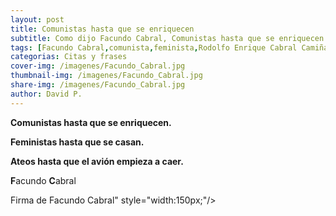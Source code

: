 ```yaml
---
layout: post
title: Comunistas hasta que se enriquecen
subtitle: Como dijo Facundo Cabral, Comunistas hasta que se enriquecen.  Feministas hasta que se casan.  Ateos hasta que el avión empieza a caer.
tags: [Facundo Cabral,comunista,feminista,Rodolfo Enrique Cabral Camiñas,ateos,religion,matrimonio,dinero,riqueza]
categorias: Citas y frases
cover-img: /imagenes/Facundo_Cabral.jpg
thumbnail-img: /imagenes/Facundo_Cabral.jpg
share-img: /imagenes/Facundo_Cabral.jpg
author: David P.
---
```


 **Comunistas hasta que se enriquecen.**  

 **Feministas hasta que se casan.**  

 **Ateos hasta que el avión empieza a caer.**

**F**acundo **C**abral

Firma de Facundo Cabral" style="width:150px;"/>
